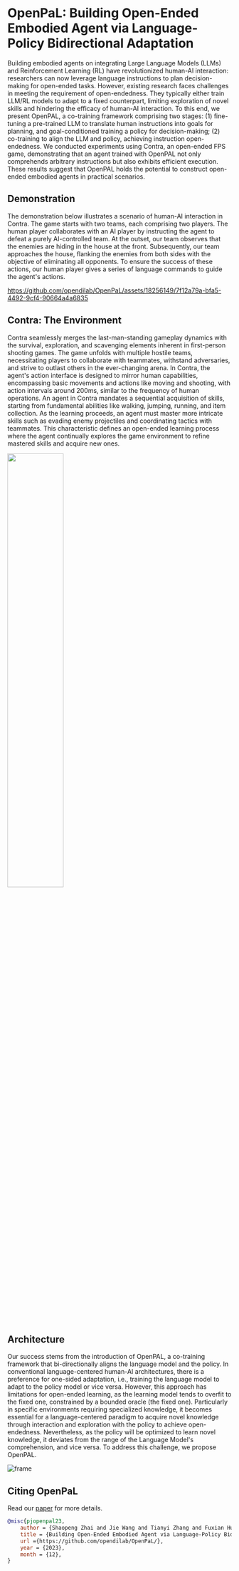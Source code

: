 # OpenPaL: Building Open-Ended Embodied Agent via Language-Policy Bidirectional Adaptation

Building embodied agents on integrating Large Language Models (LLMs) and Reinforcement Learning (RL) have revolutionized human-AI interaction: researchers can now leverage language instructions to plan decision-making for open-ended tasks. However, existing research faces challenges in meeting the requirement of open-endedness. They typically either train LLM/RL models to adapt to a fixed counterpart, limiting exploration of novel skills and hindering the efficacy of human-AI interaction. To this end, we present OpenPAL, a co-training framework comprising two stages: (1) fine-tuning a pre-trained LLM to translate human instructions into goals for planning, and goal-conditioned training a policy for decision-making; (2) co-training to align the LLM and policy, achieving instruction open-endedness. We conducted experiments using Contra, an open-ended FPS game, demonstrating that an agent trained with OpenPAL not only comprehends arbitrary instructions but also exhibits efficient execution. These results suggest that OpenPAL holds the potential to construct open-ended embodied agents in practical scenarios.


## Demonstration

The demonstration below illustrates a scenario of human-AI interaction in Contra. The game starts with two teams, each comprising two players. The human player collaborates with an AI player by instructing the agent to defeat a purely AI-controlled team. At the outset, our team observes that the enemies are hiding in the house at the front. Subsequently, our team approaches the house, flanking the enemies from both sides with the objective of eliminating all opponents. To ensure the success of these actions, our human player gives a series of language commands to guide the agent's actions. 

https://github.com/opendilab/OpenPaL/assets/18256149/7f12a79a-bfa5-4492-9cf4-90664a4a6835

## Contra: The Environment

Contra seamlessly merges the last-man-standing gameplay dynamics with the survival, exploration, and scavenging elements inherent in first-person shooting games. The game unfolds with multiple hostile teams, necessitating players to collaborate with teammates, withstand adversaries, and strive to outlast others in the ever-changing arena. In Contra, the agent's action interface is designed to mirror human capabilities, encompassing basic movements and actions like moving and shooting, with action intervals around 200ms, similar to the frequency of human operations. An agent in Contra mandates a sequential acquisition of skills, starting from fundamental abilities like walking, jumping, running, and item collection. As the learning proceeds, an agent must master more intricate skills such as evading enemy projectiles and coordinating tactics with teammates. This characteristic defines an open-ended learning process where the agent continually explores the game environment to refine mastered skills and acquire new ones.

<img src="https://github.com/opendilab/OpenPaL/assets/18256149/4434cd7a-ed5e-40ac-9bae-d226361bf8a1" width=50%>

## Architecture

Our success stems from the introduction of OpenPAL, a co-training framework that bi-directionally aligns the language model and the policy. In conventional language-centered human-AI architectures, there is a preference for one-sided adaptation, i.e., training the language model to adapt to the policy model or vice versa. However, this approach has limitations for open-ended learning, as the learning model tends to overfit to the fixed one, constrained by a bounded oracle (the fixed one). Particularly in specific environments requiring specialized knowledge, it becomes essential for a language-centered paradigm to acquire novel knowledge through interaction and exploration with the policy to achieve open-endedness. Nevertheless, as the policy will be optimized to learn novel knowledge, it deviates from the range of the Language Model's comprehension, and vice versa. To address this challenge, we propose OpenPAL.

![frame](https://github.com/opendilab/OpenPaL/assets/18256149/3cb10011-1483-4ba4-82cb-e75038cf3f22)



## Citing OpenPaL

Read our [paper](/paper.pdf) for more details.

```bibtex
@misc{pjopenpal23,
    author = {Shaopeng Zhai and Jie Wang and Tianyi Zhang and Fuxian Huang and Qi Zhang and Ming Zhou and Jing Hou and Yu Qiao and Yu Liu},
    title = {Building Open-Ended Embodied Agent via Language-Policy Bidirectional Adaptation},
    url ={https://github.com/opendilab/OpenPaL/},
    year = {2023},
    month = {12},
}
```
